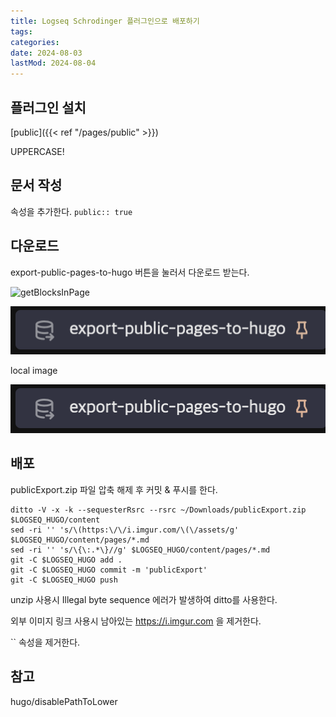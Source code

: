 ```yaml
---
title: Logseq Schrodinger 플러그인으로 배포하기
tags:
categories:
date: 2024-08-03
lastMod: 2024-08-04
---
```



## 플러그인 설치

[public]({{< ref "/pages/public" >}})

UPPERCASE!

## 문서 작성

속성을 추가한다. `public:: true`



## 다운로드

export-public-pages-to-hugo 버튼을 눌러서 다운로드 받는다.

![getBlocksInPage](getblocksinpage)

![caption](/assets/golowgw.png)

local image

![스크린샷 2024-08-03 오후 11.02.24.png](/assets/스크린샷_2024-08-03_오후_11.02.24_1722733021855_0.png)







## 배포

publicExport.zip 파일 압축 해제 후 커밋 & 푸시를 한다.

```shell
ditto -V -x -k --sequesterRsrc --rsrc ~/Downloads/publicExport.zip $LOGSEQ_HUGO/content
sed -ri '' 's/\(https:\/\/i.imgur.com/\(\/assets/g' $LOGSEQ_HUGO/content/pages/*.md
sed -ri '' 's/\{\:.*\}//g' $LOGSEQ_HUGO/content/pages/*.md
git -C $LOGSEQ_HUGO add .
git -C $LOGSEQ_HUGO commit -m 'publicExport'
git -C $LOGSEQ_HUGO push
```



unzip 사용시 Illegal byte sequence 에러가 발생하여 ditto를 사용한다.

외부 이미지 링크 사용시 남아있는 https://i.imgur.com 을 제거한다.

``  속성을 제거한다.



## 참고

hugo/disablePathToLower


